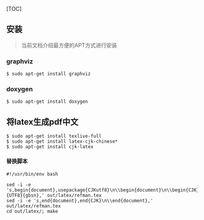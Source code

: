 [TOC]

## 安装

> 当前文档介绍最方便的APT方式进行安装

### graphviz

```shell
$ sudo apt-get install graphviz
```

### doxygen

```shell
$ sudo apt-get install doxygen
```

## 将latex生成pdf中文

```shell
$ sudo apt-get install texlive-full
$ sudo apt-get install latex-cjk-chinese*
$ sudo apt-get install cjk-latex
```

#### 替换脚本

```shell
#!/usr/bin/env bash

sed -i -e 's,begin{document},usepackage{CJKutf8}\n\\begin{document}\n\\begin{CJK}{UTF8}{gbsn},' out/latex/refman.tex
sed -i -e 's,end{document},end{CJK}\n\\end{document},' out/latex/refman.tex
cd out/latex/; make
```

